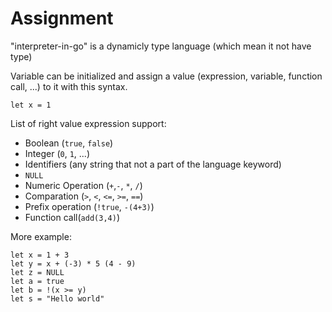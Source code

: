 # Assignment

"interpreter-in-go" is a dynamicly type language (which mean it not have type)

Variable can be initialized and assign a value (expression, variable, function call, ...) to it with this syntax.

```iig
let x = 1
```

List of right value expression support:
- Boolean (`true`, `false`)
- Integer (`0`, `1`, ...)
- Identifiers (any string that not a part of the language keyword)
- `NULL`
- Numeric Operation (`+`,`-`, `*`, `/`)
- Comparation (`>`, `<`, `<=`, `>=`, `==`)
- Prefix operation (`!true`, `-(4+3)`)
- Function call(`add(3,4)`)

More example:

```iig
let x = 1 + 3
let y = x + (-3) * 5 (4 - 9)
let z = NULL
let a = true
let b = !(x >= y)
let s = "Hello world"
```
